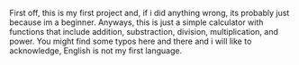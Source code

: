 First off, this is my first project and, if i did anything wrong, its probably just because im a beginner. Anyways, this is just a simple calculator with functions that include addition, substraction, division, multiplication, and power. You might find some typos here and there and i will like to acknowledge, English is not my first language.

